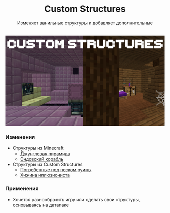 <div align="center">

<h1> Custom Structures </h1>
Изменяет ванильные структуры и добавляет дополнительные <br><br>

![image](https://github.com/LumonCorporation/Custom_Structures/blob/main/files/Custom_Structures.png) <br>
</div>



### Изменения
- Структуры из Minecraft
  - [Джунглевая пирамида](https://github.com/LumonCorporation/Custom_Structures/blob/main/docs/minecraft/jungle_pyramid.md)
  - [Эндовский корабль](https://github.com/LumonCorporation/Custom_Structures/blob/main/docs/minecraft/end_ship.md)
- Структуры из Custom Structures
  - [Погребенные под песком руины](https://github.com/LumonCorporation/Custom_Structures/blob/main/docs/structures/buried_ruins_sand.md)
  - [Хижина иллюзиониста](https://github.com/LumonCorporation/Custom_Structures/blob/main/docs/structures/illusioner_shack.md)

### Применения
- Хочется разнообразить игру или сделать свои структуры, основываясь на датапаке
